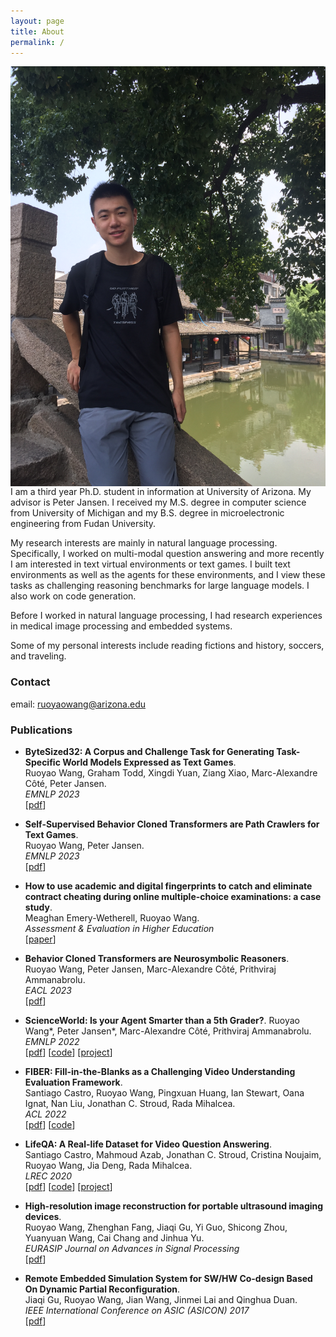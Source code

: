 ```yaml
---
layout: page
title: About
permalink: /
---
```

<img class="self-photo" style="float:right; padding-left:10px" src="images/IMG_0440.JPG">

I am a third year Ph.D. student in information at University of Arizona. My advisor is Peter Jansen. I received my M.S. degree in computer science from University of Michigan and my B.S. degree in microelectronic engineering from Fudan University.

My research interests are mainly in natural language processing. Specifically, I worked on multi-modal question answering and more recently I am interested in text virtual environments or text games. I built text environments as well as the agents for these environments, and I view these tasks as challenging reasoning benchmarks for large language models. I also work on code generation.

Before I worked in natural language processing, I had research experiences in medical image processing and embedded systems.

Some of my personal interests include reading fictions and history, soccers, and traveling.

### Contact
email: ruoyaowang@arizona.edu

### Publications

- **ByteSized32: A Corpus and Challenge Task for Generating Task-Specific World Models Expressed as Text Games**.<br>
  Ruoyao Wang, Graham Todd, Xingdi Yuan, Ziang Xiao, Marc-Alexandre Côté, Peter Jansen.<br>
  _EMNLP 2023_<br>
  [[pdf](https://arxiv.org/abs/2305.14879)]

- **Self-Supervised Behavior Cloned Transformers are Path Crawlers for Text Games**.<br>
  Ruoyao Wang, Peter Jansen.<br>
  _EMNLP 2023_<br>
  [[pdf](https://openreview.net/pdf?id=g4FAvRcSuf)]

- **How to use academic and digital fingerprints to catch and eliminate contract cheating during online multiple-choice examinations: a case study**.<br>
  Meaghan Emery-Wetherell, Ruoyao Wang.<br>
  _Assessment & Evaluation in Higher Education_<br>
  [[paper](https://www.tandfonline.com/doi/full/10.1080/02602938.2023.2175348)]

- **Behavior Cloned Transformers are Neurosymbolic Reasoners**.<br>
  Ruoyao Wang, Peter Jansen, Marc-Alexandre Côté, Prithviraj Ammanabrolu.<br>
  _EACL 2023_<br>
  [[pdf](https://arxiv.org/abs/2210.07382)]

- **ScienceWorld: Is your Agent Smarter than a 5th Grader?**.
  Ruoyao Wang\*, Peter Jansen\*, Marc-Alexandre Côté, Prithviraj Ammanabrolu.<br>
  _EMNLP 2022_<br>
  [[pdf](https://arxiv.org/pdf/2203.07540v1.pdf)]
  [[code](https://github.com/allenai/ScienceWorld)]
  [[project](https://sciworld.apps.allenai.org/)]

- **FIBER: Fill-in-the-Blanks as a Challenging Video Understanding Evaluation Framework**.<br>
  Santiago Castro, Ruoyao Wang, Pingxuan Huang, Ian Stewart, Oana Ignat, Nan Liu, Jonathan C. Stroud, Rada Mihalcea.<br>
  _ACL 2022_<br>
  [[pdf](https://arxiv.org/abs/2104.04182)]
  [[code](https://github.com/MichiganNLP/video-fill-in-the-blank)]

- **LifeQA: A Real-life Dataset for Video Question Answering**.<br>
  Santiago Castro, Mahmoud Azab, Jonathan C. Stroud, Cristina Noujaim, Ruoyao Wang, Jia Deng, Rada Mihalcea.<br>
  _LREC 2020_<br>
  [[pdf](http://www.lrec-conf.org/proceedings/lrec2020/pdf/2020.lrec-1.536.pdf)]
  [[code](https://github.com/mmazab/LifeQA)]
  [[project](https://lit.eecs.umich.edu/lifeqa/)]

- **High-resolution image reconstruction for portable ultrasound imaging devices**.<br>
  Ruoyao Wang, Zhenghan Fang, Jiaqi Gu, Yi Guo, Shicong Zhou, Yuanyuan Wang, Cai Chang and Jinhua Yu.<br>
  _EURASIP Journal on Advances in Signal Processing_<br>
  [[pdf](https://link.springer.com/content/pdf/10.1186/s13634-019-0649-x.pdf)]

- **Remote Embedded Simulation System for SW/HW Co-design Based On Dynamic Partial Reconfiguration**.<br>
  Jiaqi Gu, Ruoyao Wang, Jian Wang, Jinmei Lai and Qinghua Duan.<br>
  _IEEE International Conference on ASIC (ASICON) 2017_<br>
  [[pdf](https://ieeexplore.ieee.org/document/8252498)]